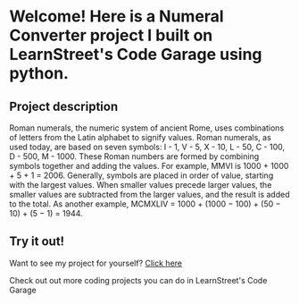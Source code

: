 
Welcome! Here is a Numeral Converter project I built on LearnStreet's Code Garage using python.
===============================================================================================================

Project description
-------------------------

Roman numerals, the numeric system of ancient Rome, uses combinations of letters from the Latin alphabet to signify values. Roman numerals, as used today, are based on seven symbols:
I - 1,
V - 5,
X - 10,
L - 50,
C - 100,
D - 500,
M - 1000.
These Roman numbers are formed by combining symbols together and adding the values. For example, MMVI is 1000 + 1000 + 5 + 1 = 2006. Generally, symbols are placed in order of value, starting with the largest values. When smaller values precede larger values, the smaller values are subtracted from the larger values, and the result is added to the total. As another example, MCMXLIV = 1000 + (1000 − 100) + (50 − 10) + (5 − 1) = 1944.

Try it out!
--------------

Want to see my project for yourself? [Click here](http://www.learnstreet.com//view_profile/50aa747d76b99c14c5002d51/project)

Check out out more coding projects you can do in LearnStreet's Code Garage
		